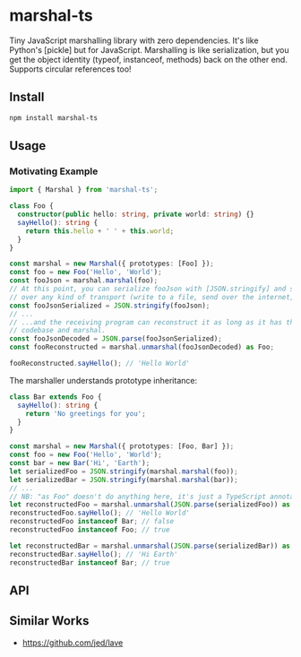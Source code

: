 # marshal-ts

Tiny JavaScript marshalling library with zero dependencies. It's like Python's
[pickle] but for JavaScript. Marshalling is like serialization, but you get the 
object identity (typeof, instanceof, methods) back on the other end. Supports 
circular references too!

## Install

```sh
npm install marshal-ts
```

## Usage

### Motivating Example

```ts
import { Marshal } from 'marshal-ts';

class Foo {
  constructor(public hello: string, private world: string) {}
  sayHello(): string {
    return this.hello + ' ' + this.world;
  }
}

const marshal = new Marshal({ prototypes: [Foo] });
const foo = new Foo('Hello', 'World');
const fooJson = marshal.marshal(foo);
// At this point, you can serialize fooJson with [JSON.stringify] and send it 
// over any kind of transport (write to a file, send over the internet, etc.)
const fooJsonSerialized = JSON.stringify(fooJson);
// ...
// ...and the receiving program can reconstruct it as long as it has the same
// codebase and marshal.
const fooJsonDecoded = JSON.parse(fooJsonSerialized);
const fooReconstructed = marshal.unmarshal(fooJsonDecoded) as Foo;

fooReconstructed.sayHello(); // 'Hello World'
```

The marshaller understands prototype inheritance:

```ts
class Bar extends Foo {
  sayHello(): string {
    return 'No greetings for you';
  }
}

const marshal = new Marshal({ prototypes: [Foo, Bar] });
const foo = new Foo('Hello', 'World');
const bar = new Bar('Hi', 'Earth');
let serializedFoo = JSON.stringify(marshal.marshal(foo));
let serializedBar = JSON.stringify(marshal.marshal(bar));
// ...
// NB: "as Foo" doesn't do anything here, it's just a TypeScript annotation
let reconstructedFoo = marshal.unmarshal(JSON.parse(serializedFoo)) as Foo;
reconstructedFoo.sayHello(); // 'Hello World'
reconstructedFoo instanceof Bar; // false
reconstructedFoo instanceof Foo; // true

let reconstructedBar = marshal.unmarshal(JSON.parse(serializedBar)) as Bar;
reconstructedBar.sayHello(); // 'Hi Earth'
reconstructedBar instanceof Bar; // true
```

## API

## Similar Works

* https://github.com/jed/lave
